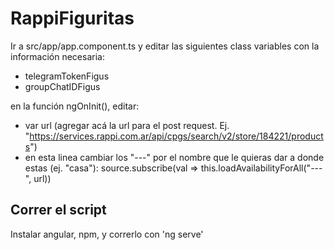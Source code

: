 # RappiFiguritas

Ir a src/app/app.component.ts y editar las siguientes class variables con la información necesaria:

- telegramTokenFigus
- groupChatIDFigus

en la función ngOnInit(), editar:
- var url (agregar acá la url para el post request. Ej. "https://services.rappi.com.ar/api/cpgs/search/v2/store/184221/products")
- en esta linea cambiar los "---" por el nombre que le quieras dar a donde estas (ej. "casa"):
    source.subscribe(val => this.loadAvailabilityForAll("---", url))
    
  
## Correr el script

Instalar angular, npm, y correrlo con 'ng serve'
